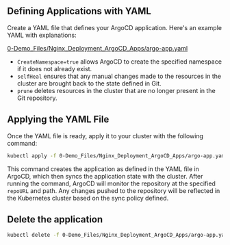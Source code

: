 
## Defining Applications with YAML

Create a YAML file that defines your ArgoCD application. Here's an example YAML with explanations:

[0-Demo_Files/Nginx_Deployment_ArgoCD_Apps/argo-app.yaml](https://github.com/pjtys/ArgoCD-Complete-Master-Course.git/blob/main/0-Demo_Files/Nginx_Deployment_ArgoCD_Apps/argo-app.yaml)

- `CreateNamespace=true` allows ArgoCD to create the specified namespace if it does not already exist.
- `selfHeal` ensures that any manual changes made to the resources in the cluster are brought back to the state defined in Git.
- `prune` deletes resources in the cluster that are no longer present in the Git repository.

## Applying the YAML File

Once the YAML file is ready, apply it to your cluster with the following command:

```bash
kubectl apply -f 0-Demo_Files/Nginx_Deployment_ArgoCD_Apps/argo-app.yaml
```

This command creates the application as defined in the YAML file in ArgoCD, which then syncs the application state with the cluster. After running the command, ArgoCD will monitor the repository at the specified `repoURL` and path. Any changes pushed to the repository will be reflected in the Kubernetes cluster based on the sync policy defined.

## Delete the application

```bash
kubectl delete -f 0-Demo_Files/Nginx_Deployment_ArgoCD_Apps/argo-app.yaml
```
